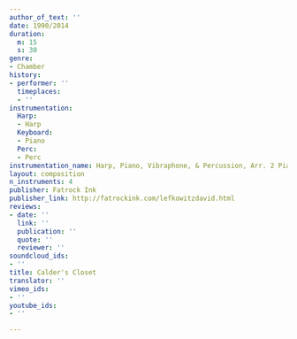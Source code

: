 ```yaml
---
author_of_text: ''
date: 1990/2014
duration:
  m: 15
  s: 30
genre:
- Chamber
history:
- performer: ''
  timeplaces:
  - ''
instrumentation:
  Harp:
  - Harp
  Keyboard:
  - Piano
  Perc:
  - Perc
instrumentation_name: Harp, Piano, Vibraphone, & Percussion, Arr. 2 Pianos & 2 Percussion
layout: composition
n_instruments: 4
publisher: Fatrock Ink
publisher_link: http://fatrockink.com/lefkowitzdavid.html
reviews:
- date: ''
  link: ''
  publication: ''
  quote: ''
  reviewer: ''
soundcloud_ids:
- ''
title: Calder's Closet
translator: ''
vimeo_ids:
- ''
youtube_ids:
- ''

---
```


